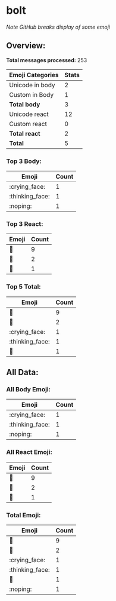 # bolt

*Note GitHub breaks display of some emoji*

## Overview:

**Total messages processed:** 253

Emoji Categories | Stats
-------|--------
Unicode in body | 2
Custom in Body | 1
**Total body** | 3
Unicode react | 12
Custom react | 0
**Total react** | 2
**Total** | 5

### Top 3 Body:

Emoji | Count
-------|--------
:crying_face: | 1
:thinking_face: | 1
:noping: | 1

### Top 3 React:

Emoji | Count
-------|--------
🤖 | 9
💬 | 2
👏 | 1

### Top 5 Total:

Emoji | Count
-------|--------
🤖 | 9
💬 | 2
:crying_face: | 1
:thinking_face: | 1
👏 | 1

## All Data:

### All Body Emoji:

Emoji | Count
-------|--------
:crying_face: | 1
:thinking_face: | 1
:noping: | 1

### All React Emoji:

Emoji | Count
-------|--------
🤖 | 9
💬 | 2
👏 | 1

### Total Emoji:

Emoji | Count
-------|--------
🤖 | 9
💬 | 2
:crying_face: | 1
:thinking_face: | 1
👏 | 1
:noping: | 1

